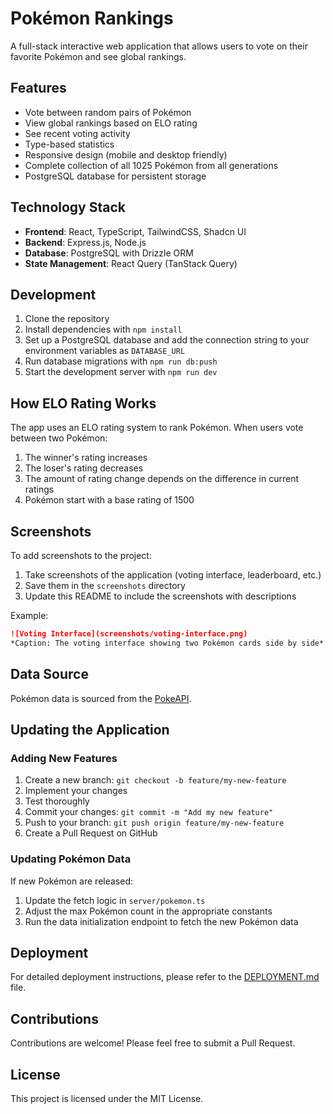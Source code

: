 # Pokémon Rankings

A full-stack interactive web application that allows users to vote on their favorite Pokémon and see global rankings.

## Features

- Vote between random pairs of Pokémon
- View global rankings based on ELO rating
- See recent voting activity
- Type-based statistics
- Responsive design (mobile and desktop friendly)
- Complete collection of all 1025 Pokémon from all generations
- PostgreSQL database for persistent storage

## Technology Stack

- **Frontend**: React, TypeScript, TailwindCSS, Shadcn UI
- **Backend**: Express.js, Node.js
- **Database**: PostgreSQL with Drizzle ORM
- **State Management**: React Query (TanStack Query)

## Development

1. Clone the repository
2. Install dependencies with `npm install`
3. Set up a PostgreSQL database and add the connection string to your environment variables as `DATABASE_URL`
4. Run database migrations with `npm run db:push`
5. Start the development server with `npm run dev`

## How ELO Rating Works

The app uses an ELO rating system to rank Pokémon. When users vote between two Pokémon:

1. The winner's rating increases
2. The loser's rating decreases
3. The amount of rating change depends on the difference in current ratings
4. Pokémon start with a base rating of 1500

## Screenshots

To add screenshots to the project:

1. Take screenshots of the application (voting interface, leaderboard, etc.)
2. Save them in the `screenshots` directory
3. Update this README to include the screenshots with descriptions

Example:
```markdown
![Voting Interface](screenshots/voting-interface.png)
*Caption: The voting interface showing two Pokémon cards side by side*
```

## Data Source

Pokémon data is sourced from the [PokeAPI](https://pokeapi.co/).

## Updating the Application

### Adding New Features

1. Create a new branch: `git checkout -b feature/my-new-feature`
2. Implement your changes
3. Test thoroughly
4. Commit your changes: `git commit -m "Add my new feature"`
5. Push to your branch: `git push origin feature/my-new-feature`
6. Create a Pull Request on GitHub

### Updating Pokémon Data

If new Pokémon are released:

1. Update the fetch logic in `server/pokemon.ts`
2. Adjust the max Pokémon count in the appropriate constants
3. Run the data initialization endpoint to fetch the new Pokémon data

## Deployment

For detailed deployment instructions, please refer to the [DEPLOYMENT.md](./DEPLOYMENT.md) file.

## Contributions

Contributions are welcome! Please feel free to submit a Pull Request.

## License

This project is licensed under the MIT License.